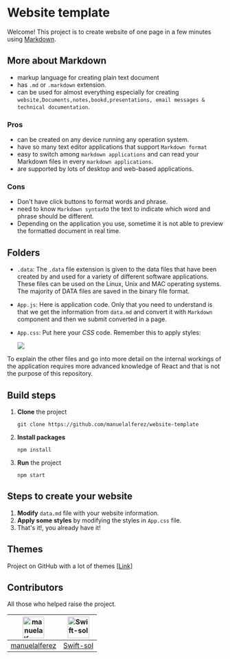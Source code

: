 # Website template 

Welcome! This project is to create website of one page in a few minutes using [Markdown](https://www.markdownguide.org/).

## More about Markdown

- markup language for creating plain text document
- has `.md` or `.markdown` extension.
- can be used for almost everything especially for creating  `website,Documents,notes,bookd,presentations, email messages & technical documentation`.

### Pros

- can be created on any device running any operation system.
- have so many text editor applications that support `Markdown format` 
- easy to switch among `markdown applications` and can read your Markdown files in every `markdown applications`.
- are supported by lots of desktop and web-based applications.
           

### Cons

- Don't have click buttons to format words and phrase.
- need to know `Markdown syntax`to the text to indicate which word and phrase should be different.
- Depending on the application you use, sometime it is not able to preview the formatted document in real time.




## Folders

* `.data`: The `.data` file extension is given to the data files that have been created by and used for a variety of different software applications. These files can be used on the Linux, Unix and MAC operating systems. The majority of DATA files are saved in the binary file format.

* `App.js`: Here is application code. Only that you need to understand is that we get the information from `data.md` and convert it with `Markdown` component and then we submit converted in a page.  

* `App.css`: Put here your *CSS* code. Remember this to apply styles: 

  ![](http://i.imgur.com/RvU3pmS.png)

To explain the other files and go into more detail on the internal workings of the application requires more advanced knowledge of React and that is not the purpose of this repository.



## Build steps 

1. **Clone** the project

   ```
   git clone https://github.com/manuelalferez/website-template
   ```

2. **Install packages**

   ```
   npm install
   ```

3. **Run** the project

   ```
   npm start
   ```



## Steps to create your website

1. **Modify** `data.md` file with your website information. 
2. **Apply some styles** by modifying the styles in `App.css` file.
3. That's it!, you already have it!



## Themes 

Project on GitHub with a lot of themes [[Link]](https://github.com/mixu/markdown-styles)



## Contributors 

All those who helped raise the project.


| <img alt="manuelalferez" src="https://avatars1.githubusercontent.com/u/38152841?s=400&amp" width="50"> | <img alt="Swift-sol" src="https://avatars0.githubusercontent.com/u/62746283?s=400&v=4" width="50"> |
| ------------------------------------------------------------ | ------------------------------------------------------------ |
| [manuelalferez](https://github.com/manuelalferez)            | [Swift-sol](https://github.com/Swift-sol)                    |